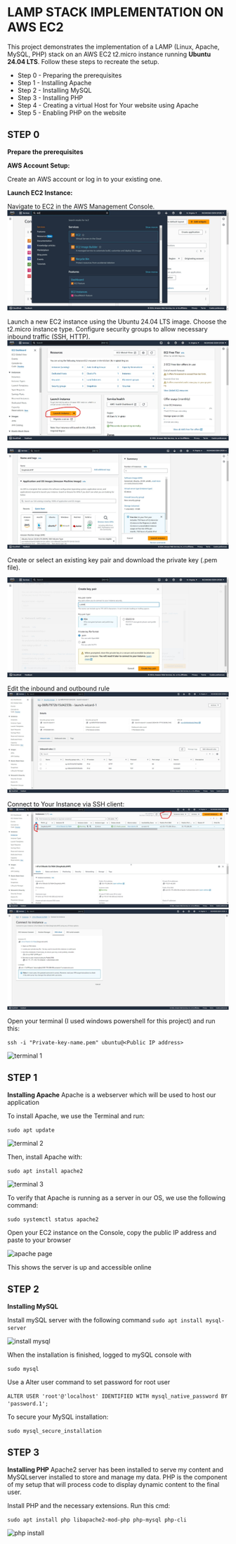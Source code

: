 # LAMP STACK IMPLEMENTATION ON AWS EC2
This project demonstrates the implementation of a LAMP (Linux, Apache, MySQL, PHP) stack on an AWS EC2 t2.micro instance running **Ubuntu 24.04 LTS**. Follow these steps to recreate the setup.
- Step 0 - Preparing the prerequisites
- Step 1 - Installing Apache
- Step 2 - Installing MySQL
- Step 3 - Installing PHP
- Step 4 - Creating a virtual Host for Your website using Apache
- Step 5 - Enabling PHP on the website
## STEP 0
**Prepare the prerequisites**

**AWS Account Setup:**

Create an AWS account or log in to your existing one.


**Launch EC2 Instance:**

Navigate to EC2 in the AWS Management Console.
![ec2](images/ec2.png)

Launch a new EC2 instance using the Ubuntu 24.04 LTS image.
Choose the t2.micro instance type.
Configure security groups to allow necessary inbound traffic (SSH, HTTP).
![launch instance](images/launch%20instance.png)

![instance creation](images/instance%20creation.png)

Create or select an existing key pair and download the private key (.pem file).

![key pair](images/key%20pair.png)

Edit the inbound and outbound rule
![inbound rules](images/inbound%20rules.png)

Connect to Your Instance via SSH client:
![connect instance](images/connect%20instance.png) ![ssh client](images/ssh%20client.png)


Open your terminal (I used windows powershell for this project) and run this:

```ssh -i "Private-key-name.pem" ubuntu@<Public IP address>```

![terminal 1](images/terminal%201.png)

## STEP 1 
**Installing Apache**
Apache is a webserver which will be used to host our application

To install Apache, we use the Terminal and run:

```sudo apt update```

![terminal 2](images/terminal%202.png)

 Then, install Apache with:

 ```sudo apt install apache2```
 
![terminal 3](images/terminal%203.png)
 

 To verify that Apache is running as a server  in our OS, we use the following command:

 ```sudo systemctl status apache2```
 

 Open your EC2 instance on the Console, copy the public IP address and paste to your browser

 ![apache page](images/apache%20page.png)

 This shows the  server is up and accessible online


## STEP 2
**Installing MySQL**

Install mySQL server with the following command
```sudo apt install mysql-server```

 ![install mysql](images/install%20mysql.png)

 When the installation is finished, logged to  mySQL console with 

```sudo mysql```

Use a Alter user command to set password for root user

```ALTER USER 'root'@'localhost' IDENTIFIED WITH mysql_native_password BY 'password.1';```

To secure your MySQL installation:

```sudo mysql_secure_installation```


## STEP 3
**Installing PHP**
Apache2 server has been installed to serve my content and MySQLserver installed to store and manage my data. PHP is the component of my setup that will process code to display dynamic content to the final user.

Install PHP and the necessary extensions. Run this cmd:

```sudo apt install php libapache2-mod-php php-mysql php-cli```

![php install](images/php%20install.png)
